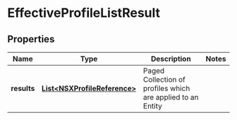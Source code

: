 # EffectiveProfileListResult

## Properties
Name | Type | Description | Notes
------------ | ------------- | ------------- | -------------
**results** | [**List&lt;NSXProfileReference&gt;**](NSXProfileReference.md) | Paged Collection of profiles which are applied to an Entity | 
